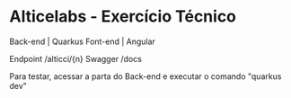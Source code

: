 # Alticelabs - Exercício Técnico


Back-end | Quarkus
Font-end | Angular

Endpoint <baseurl>/alticci/{n}
Swagger <baseurl>/docs

Para testar, acessar a parta do Back-end e executar o comando "quarkus dev"
